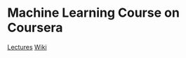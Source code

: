 Machine Learning Course on Coursera
===================================

[Lectures](https://www.coursera.org/learn/machine-learning/)
[Wiki](https://share.coursera.org/wiki/index.php/ML:Main)